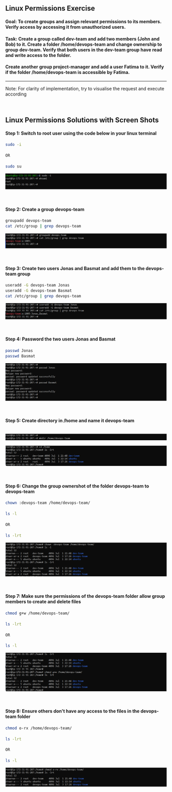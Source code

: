 ## Linux Permissions Exercise 

#### Goal: To create groups and assign relevant permissions to its members. Verify access by accessing it from unauthorized users.

#### Task: Create a group called dev-team and add two members (John and Bob) to it. Create a folder /home/devops-team and change ownership to group dev-team. Verify that both users in the dev-team group have read and write access to the folder.

#### Create another group project-manager and add a user Fatima to it. Verify if the folder /home/devops-team is accessible by Fatima.

___
<p> Note: For clarity of implementation, try to visualise the request and execute according </p>

&nbsp;

## Linux Permissions Solutions with Screen Shots

#### Step 1: Switch to root user using the code below in your linux terminal

```bash
sudo -i

OR

sudo su
```
<!-- Images -->

![.](image/img_1.png)

&nbsp;

#### Step 2: Create a group devops-team 

```bash 
groupadd devops-team 
cat /etc/group | grep devops-team
```
<!-- Images -->

![.](image/img_2.png)

&nbsp;

#### Step 3: Create two users Jonas and Basmat and add them to the devops-team group

```bash 
useradd -G devops-team Jonas
useradd -G devops-team Basmat
cat /etc/group | grep devops-team
```
<!-- Images -->

![.](image/img_3.png)

&nbsp;

#### Step 4: Password the two users Jonas and Basmat 

```bash 
passwd Jonas
passwd Basmat
```
<!-- Images -->

![.](image/img_4.png)

&nbsp;

#### Step 5: Create directory in /home and name it devops-team

```bash 


```
<!-- Images -->

![.](image/img_5.png)

![.](image/img_6.png)

&nbsp;

#### Step 6: Change the group ownershot of the folder devops-team to devops-team  

```bash 
chown :devops-team /home/devops-team/

ls -l

OR 

ls -lrt
```
<!-- Images -->

![.](image/img_7.png)

&nbsp;

#### Step 7: Make sure the permissions of the devops-team folder allow group members to create and delete files  

```bash 
chmod g+w /home/devops-team/

ls -lrt

OR 

ls -l
```
<!-- Images -->

![.](image/img_8.png)

&nbsp;

#### Step 8: Ensure others don't have any access to the files in the devops-team folder   

```bash 
chmod o-rx /home/devops-team/

ls -lrt

OR 

ls -l
```
<!-- Images -->

![.](image/img_9.png)

&nbsp;



